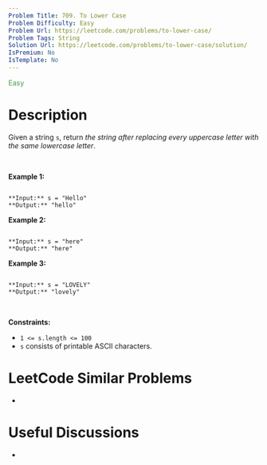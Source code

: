 ```yaml
---
Problem Title: 709. To Lower Case
Problem Difficulty: Easy
Problem Url: https://leetcode.com/problems/to-lower-case/
Problem Tags: String
Solution Url: https://leetcode.com/problems/to-lower-case/solution/
IsPremium: No
IsTemplate: No
---
```


<span style="color: rgb(67, 160, 71);">Easy</span>

# Description

Given a string `s`, return *the string after replacing every uppercase letter with the same lowercase letter*.


 


**Example 1:**



```

**Input:** s = "Hello"
**Output:** "hello"

```

**Example 2:**



```

**Input:** s = "here"
**Output:** "here"

```

**Example 3:**



```

**Input:** s = "LOVELY"
**Output:** "lovely"

```

 


**Constraints:**


* `1 <= s.length <= 100`
* `s` consists of printable ASCII characters.




# LeetCode Similar Problems

- []()

# Useful Discussions

- []()
